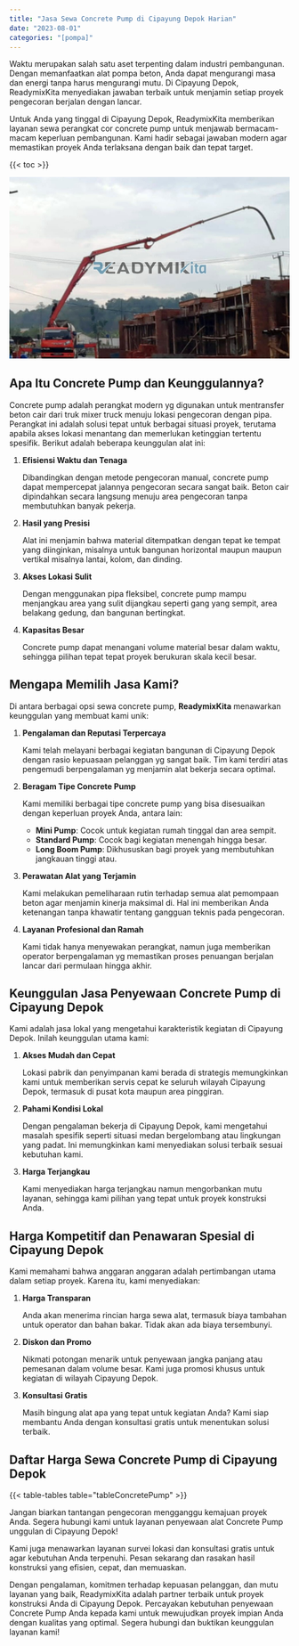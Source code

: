 ```yaml
---
title: "Jasa Sewa Concrete Pump di Cipayung Depok Harian"
date: "2023-08-01"
categories: "[pompa]"
---
```


Waktu merupakan salah satu aset terpenting dalam industri pembangunan. Dengan memanfaatkan alat pompa beton, Anda dapat mengurangi masa dan energi tanpa harus mengurangi mutu. Di Cipayung Depok, ReadymixKita menyediakan jawaban terbaik untuk menjamin setiap proyek pengecoran berjalan dengan lancar.

Untuk Anda yang tinggal di Cipayung Depok, ReadymixKita memberikan layanan sewa perangkat cor concrete pump untuk menjawab bermacam-macam keperluan pembangunan. Kami hadir sebagai jawaban modern agar memastikan proyek Anda terlaksana dengan baik dan tepat target.

{{< toc >}}

![Jasa Sewa Concrete Pump di Cipayung Depok Harian](/images/pompa/sewa-pompa-04.jpg)

## Apa Itu Concrete Pump dan Keunggulannya?

Concrete pump adalah perangkat modern yg digunakan untuk mentransfer beton cair dari truk mixer truck menuju lokasi pengecoran dengan pipa. Perangkat ini adalah solusi tepat untuk berbagai situasi proyek, terutama apabila akses lokasi menantang dan memerlukan ketinggian tertentu spesifik. Berikut adalah beberapa keunggulan alat ini:

1. **Efisiensi Waktu dan Tenaga**

   Dibandingkan dengan metode pengecoran manual, concrete pump dapat mempercepat jalannya pengecoran secara sangat baik. Beton cair dipindahkan secara langsung menuju area pengecoran tanpa membutuhkan banyak pekerja.

2. **Hasil yang Presisi**

   Alat ini menjamin bahwa material ditempatkan dengan tepat ke tempat yang diinginkan, misalnya untuk bangunan horizontal maupun maupun vertikal misalnya lantai, kolom, dan dinding.

3. **Akses Lokasi Sulit**

   Dengan menggunakan pipa fleksibel, concrete pump mampu menjangkau area yang sulit dijangkau seperti gang yang sempit, area belakang gedung, dan bangunan bertingkat.

4. **Kapasitas Besar**

   Concrete pump dapat menangani volume material besar dalam waktu, sehingga pilihan tepat tepat proyek berukuran skala kecil besar.

## Mengapa Memilih Jasa Kami?

Di antara berbagai opsi sewa concrete pump, **ReadymixKita** menawarkan keunggulan yang membuat kami unik:

1. **Pengalaman dan Reputasi Terpercaya**

   Kami telah melayani berbagai kegiatan bangunan di Cipayung Depok dengan rasio kepuasaan pelanggan yg sangat baik. Tim kami terdiri atas pengemudi berpengalaman yg menjamin alat bekerja secara optimal.

2. **Beragam Tipe Concrete Pump**

   Kami memiliki berbagai tipe concrete pump yang bisa disesuaikan dengan keperluan proyek Anda, antara lain:
   - **Mini Pump**: Cocok untuk kegiatan rumah tinggal dan area sempit.
   - **Standard Pump**: Cocok bagi kegiatan menengah hingga besar.
   - **Long Boom Pump**: Dikhususkan bagi proyek yang membutuhkan jangkauan tinggi atau.

3. **Perawatan Alat yang Terjamin**

   Kami melakukan pemeliharaan rutin terhadap semua alat pemompaan beton agar menjamin kinerja maksimal di. Hal ini memberikan Anda ketenangan tanpa khawatir tentang gangguan teknis pada pengecoran.

4. **Layanan Profesional dan Ramah**

   Kami tidak hanya menyewakan perangkat, namun juga memberikan operator berpengalaman yg memastikan proses penuangan berjalan lancar dari permulaan hingga akhir.

## Keunggulan Jasa Penyewaan Concrete Pump di Cipayung Depok

Kami adalah jasa lokal yang mengetahui karakteristik kegiatan di Cipayung Depok. Inilah keunggulan utama kami:

1. **Akses Mudah dan Cepat**

   Lokasi pabrik dan penyimpanan kami berada di strategis memungkinkan kami untuk memberikan servis cepat ke seluruh wilayah Cipayung Depok, termasuk di pusat kota maupun area pinggiran.

2. **Pahami Kondisi Lokal**

   Dengan pengalaman bekerja di Cipayung Depok, kami mengetahui masalah spesifik seperti situasi medan bergelombang atau lingkungan yang padat. Ini memungkinkan kami menyediakan solusi terbaik sesuai kebutuhan kami.

3. **Harga Terjangkau**

   Kami menyediakan harga terjangkau namun mengorbankan mutu layanan, sehingga kami pilihan yang tepat untuk proyek konstruksi Anda.

## Harga Kompetitif dan Penawaran Spesial di Cipayung Depok

Kami memahami bahwa anggaran anggaran adalah pertimbangan utama dalam setiap proyek. Karena itu, kami menyediakan:

1. **Harga Transparan**

   Anda akan menerima rincian harga sewa alat, termasuk biaya tambahan untuk operator dan bahan bakar. Tidak akan ada biaya tersembunyi.

2. **Diskon dan Promo**

   Nikmati potongan menarik untuk penyewaan jangka panjang atau pemesanan dalam volume besar. Kami juga promosi khusus untuk kegiatan di wilayah Cipayung Depok.

3. **Konsultasi Gratis**

   Masih bingung alat apa yang tepat untuk kegiatan Anda? Kami siap membantu Anda dengan konsultasi gratis untuk menentukan solusi terbaik.

## Daftar Harga Sewa Concrete Pump di Cipayung Depok

{{< table-tables table="tableConcretePump" >}}

Jangan biarkan tantangan pengecoran mengganggu kemajuan proyek Anda. Segera hubungi kami untuk layanan penyewaan alat Concrete Pump unggulan di Cipayung Depok!

Kami juga menawarkan layanan survei lokasi dan konsultasi gratis untuk agar kebutuhan Anda terpenuhi. Pesan sekarang dan rasakan hasil konstruksi yang efisien, cepat, dan memuaskan.

Dengan pengalaman, komitmen terhadap kepuasan pelanggan, dan mutu layanan yang baik, ReadymixKita adalah partner terbaik untuk proyek konstruksi Anda di Cipayung Depok. Percayakan kebutuhan penyewaan Concrete Pump Anda kepada kami untuk mewujudkan proyek impian Anda dengan kualitas yang optimal. Segera hubungi dan buktikan keunggulan layanan kami!